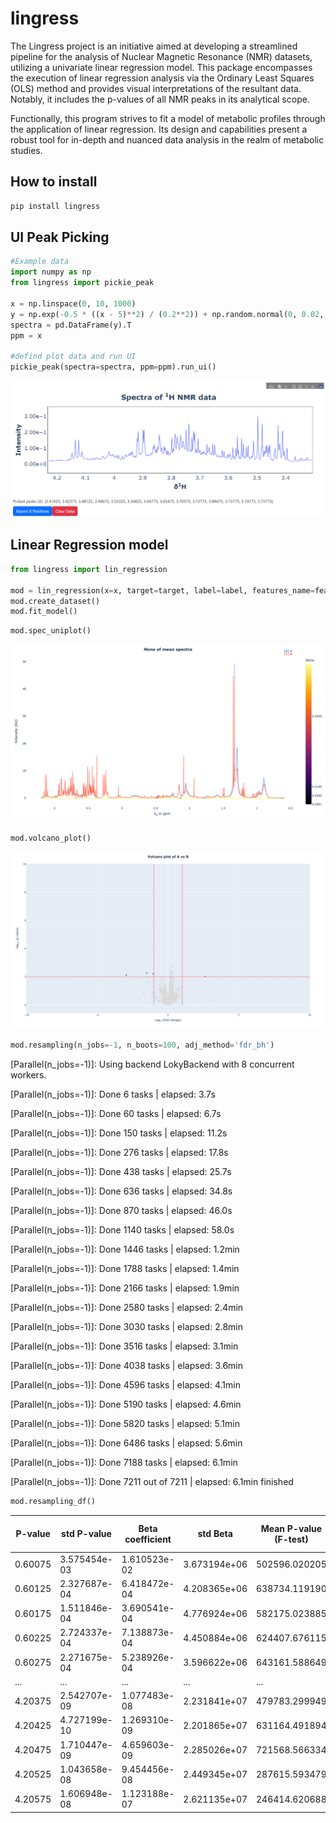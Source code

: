 # lingress
The Lingress project is an initiative aimed at developing a streamlined pipeline for the analysis of Nuclear Magnetic Resonance (NMR) datasets, utilizing a univariate linear regression model. This package encompasses the execution of linear regression analysis via the Ordinary Least Squares (OLS) method and provides visual interpretations of the resultant data. Notably, it includes the p-values of all NMR peaks in its analytical scope.

Functionally, this program strives to fit a model of metabolic profiles through the application of linear regression. Its design and capabilities present a robust tool for in-depth and nuanced data analysis in the realm of metabolic studies.


## **How to install**

```bash
pip install lingress
```

## **UI Peak Picking**

```python
#Example data
import numpy as np
from lingress import pickie_peak

x = np.linspace(0, 10, 1000)
y = np.exp(-0.5 * ((x - 5)**2) / (0.2**2)) + np.random.normal(0, 0.02, x.size)
spectra = pd.DataFrame(y).T
ppm = x

#defind plot data and run UI
pickie_peak(spectra=spectra, ppm=ppm).run_ui()
```
![img1](./src/img/UI_peak_picking.png)

## **Linear Regression model**

```python
from lingress import lin_regression

mod = lin_regression(x=x, target=target, label=label, features_name=features_name)
mod.create_dataset()
mod.fit_model()

```

```python
mod.spec_uniplot()
```

![spec uniplot](./src/img/spec_uniplot.png)

```python
mod.volcano_plot()
```
![volcano](./src/img/volcano.png)


```python
mod.resampling(n_jobs=-1, n_boots=100, adj_method='fdr_bh')
```

  [Parallel(n_jobs=-1)]: Using backend LokyBackend with 8 concurrent workers.
  
  [Parallel(n_jobs=-1)]: Done   6 tasks      | elapsed:    3.7s
  
  [Parallel(n_jobs=-1)]: Done  60 tasks      | elapsed:    6.7s
  
  [Parallel(n_jobs=-1)]: Done 150 tasks      | elapsed:   11.2s
  
  [Parallel(n_jobs=-1)]: Done 276 tasks      | elapsed:   17.8s
  
  [Parallel(n_jobs=-1)]: Done 438 tasks      | elapsed:   25.7s
  
  [Parallel(n_jobs=-1)]: Done 636 tasks      | elapsed:   34.8s
  
  [Parallel(n_jobs=-1)]: Done 870 tasks      | elapsed:   46.0s
  
  [Parallel(n_jobs=-1)]: Done 1140 tasks      | elapsed:   58.0s
  
  [Parallel(n_jobs=-1)]: Done 1446 tasks      | elapsed:  1.2min
  
  [Parallel(n_jobs=-1)]: Done 1788 tasks      | elapsed:  1.4min
  
  [Parallel(n_jobs=-1)]: Done 2166 tasks      | elapsed:  1.9min
  
  [Parallel(n_jobs=-1)]: Done 2580 tasks      | elapsed:  2.4min
  
  [Parallel(n_jobs=-1)]: Done 3030 tasks      | elapsed:  2.8min
  
  [Parallel(n_jobs=-1)]: Done 3516 tasks      | elapsed:  3.1min
  
  [Parallel(n_jobs=-1)]: Done 4038 tasks      | elapsed:  3.6min
  
  [Parallel(n_jobs=-1)]: Done 4596 tasks      | elapsed:  4.1min
  
  [Parallel(n_jobs=-1)]: Done 5190 tasks      | elapsed:  4.6min
  
  [Parallel(n_jobs=-1)]: Done 5820 tasks      | elapsed:  5.1min
  
  [Parallel(n_jobs=-1)]: Done 6486 tasks      | elapsed:  5.6min
  
  [Parallel(n_jobs=-1)]: Done 7188 tasks      | elapsed:  6.1min
  
  [Parallel(n_jobs=-1)]: Done 7211 out of 7211 | elapsed:  6.1min finished
  

```python
mod.resampling_df()
```
| P-value | std P-value  | Beta coefficient | std Beta      | Mean P-value (F-test) | std P-value (F-test) | Mean R-square | std R-square | R2        | std R-square Adjustment | q_value      |
|---------|--------------|------------------|---------------|-----------------------|----------------------|---------------|--------------|-----------|--------------------------|--------------|
| 0.60075 | 3.575454e-03 | 1.610523e-02     | 3.673194e+06  | 502596.020205         | 0.434302             | 0.276809      | 0.138650     | 0.156244  | 0.030981                 | 4.012856e-03 |
| 0.60125 | 2.327687e-04 | 6.418472e-04     | 4.208365e+06  | 638734.119190         | NaN                  | NaN           | 0.160225     | 0.175463  | 0.056503                 | 3.531443e-04 |
| 0.60175 | 1.511846e-04 | 3.690541e-04     | 4.776924e+06  | 582175.023885         | 0.272894             | 0.258094      | 0.250765     | 0.204542  | 0.157111                 | 2.443829e-04 |
| 0.60225 | 2.724337e-04 | 7.138873e-04     | 4.450884e+06  | 624407.676115         | 0.132108             | 0.188570      | 0.379931     | 0.198055  | 0.302422                 | 4.037237e-04 |
| 0.60275 | 2.271675e-04 | 5.238926e-04     | 3.596622e+06  | 643161.588649         | 0.030732             | 0.056968      | 0.558447     | 0.158948  | 0.503253                 | 3.458106e-04 |
| ...     | ...          | ...              | ...           | ...                   | ...                  | ...           | ...          | ...       | ...                      | ...          |
| 4.20375 | 2.542707e-09 | 1.077483e-08     | 2.231841e+07  | 479783.299949         | NaN                  | NaN           | 0.099255     | 0.130321  | -0.010838                | 4.472063e-08 |
| 4.20425 | 4.727199e-10 | 1.269310e-09     | 2.201865e+07  | 631164.491894         | 0.420162             | 0.308196      | 0.163733     | 0.184153  | 0.059199                 | 1.940690e-08 |
| 4.20475 | 1.710447e-09 | 4.659603e-09     | 2.285026e+07  | 721568.566334         | NaN                  | NaN           | 0.100927     | 0.138527  | -0.010207                | 3.595928e-08 |
| 4.20525 | 1.043658e-08 | 9.454456e-08     | 2.449345e+07  | 287615.593479         | 0.310386             | 0.301403      | 0.263740     | 0.245996  | 0.171707                 | 1.084412e-07 |
| 4.20575 | 1.606948e-08 | 1.123188e-07     | 2.621135e+07  | 246414.620688         | 0.242344             | 0.257300      | 0.299881     | 0.244772  | 0.212366                 | 1.457572e-07 |
